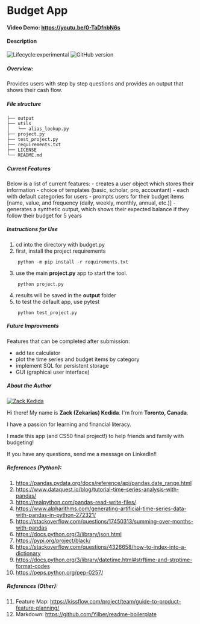  # Budget App
#### Video Demo: https://youtu.be/0-TaDfnbN6s
#### Description
![Lifecycle:experimental](https://img.shields.io/badge/lifecycle-experimental-orange.svg)
![GitHub version](https://img.shields.io/badge/version-v0.1.0-blue.svg)

##### Overview:
Provides users with step by step questions and provides an output that shows their cash flow.
##### File structure
```
├── output
├── utils
│   └── alias_lookup.py
├── project.py
├── test_project.py
├── requirements.txt
├── LICENSE
└── README.md
```
##### Current Features
Below is a list of current features:
    - creates a user object which stores their information
    - choice of templates (basic, scholar, pro, accountant) - each with default categories for users
    - prompts users for their budget items [name, value, and frequency (daily, weekly, monthly, annual, etc.)]
    - generates a synthetic output, which shows their expected balance if they follow their budget for 5 years
##### Instructions for Use
1. cd into the directory with budget.py
2. first, install the project requirements
```
    python -m pip install -r requirements.txt
```
3. use the main __project.py__ app to start the tool.
```
    python project.py
```
4. results will be saved in the __output__ folder
5. to test the default app, use pytest
```
    python test_project.py
```
##### Future Improvments
Features that can be completed after submission:
- add tax calculator
- plot the time series and budget items by category
- implement SQL for persistent storage
- GUI (graphical user interface)
##### About the Author
[![Zack Kedida](https://avatars.githubusercontent.com/u/8821474?s=96&v=4)](https://www.linkedin.com/in/zack-kedida/)

Hi there! My name is __Zack (Zekarias) Kedida__. I'm from __Toronto, Canada__.

I have a passion for learning and financial literacy.

I made this app (and CS50 final project!) to help friends and family with budgeting!

If you have any questions, send me a message on LinkedIn!!

##### References (Python):
1. https://pandas.pydata.org/docs/reference/api/pandas.date_range.html
2. https://www.dataquest.io/blog/tutorial-time-series-analysis-with-pandas/
3. https://realpython.com/pandas-read-write-files/
4. https://www.alpharithms.com/generating-artificial-time-series-data-with-pandas-in-python-272321/
5. https://stackoverflow.com/questions/17450313/summing-over-months-with-pandas
6. https://docs.python.org/3/library/json.html
7. https://pypi.org/project/black/
8. https://stackoverflow.com/questions/4326658/how-to-index-into-a-dictionary
9. https://docs.python.org/3/library/datetime.html#strftime-and-strptime-format-codes
10. https://peps.python.org/pep-0257/
##### References (Other):
11. Feature Map: https://kissflow.com/project/team/guide-to-product-feature-planning/
12. Markdown: https://github.com/Yilber/readme-boilerplate